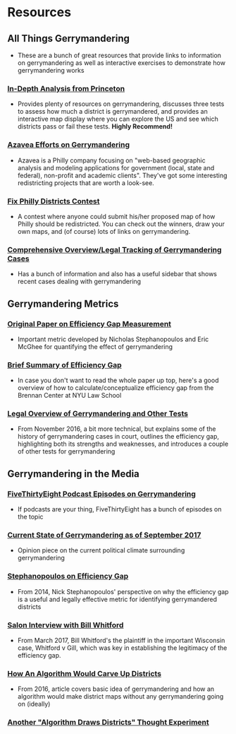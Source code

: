 # Resources

## All Things Gerrymandering
- These are a bunch of great resources that provide links to information on gerrymandering as well as interactive exercises to demonstrate how gerrymandering works

### [In-Depth Analysis from Princeton](http://gerrymander.princeton.edu/info)
- Provides plenty of resources on gerrymandering, discusses three tests to assess how much a district is gerrymandered, and provides an interactive map display where you can explore the US and see which districts pass or fail these tests. **Highly Recommend!**

### [Azavea Efforts on Gerrymandering](http://www.redistrictingthenation.com/aboutus.aspx)
- Azavea is a Philly company focusing on "web-based geographic analysis and modeling applications for government (local, state and federal), non-profit and academic clients". They've got some interesting redistricting projects that are worth a look-see.

### [Fix Philly Districts Contest](http://fixphillydistricts.com/resources.html)
- A contest where anyone could submit his/her proposed map of how Philly should be redistricted. You can check out the winners, draw your own maps, and (of course) lots of links on gerrymandering.

### [Comprehensive Overview/Legal Tracking of Gerrymandering Cases](http://redistricting.lls.edu/resources.php)
- Has a bunch of information and also has a useful sidebar that shows recent cases dealing with gerrymandering


## Gerrymandering Metrics

### [Original Paper on Efficiency Gap Measurement](http://chicagounbound.uchicago.edu/cgi/viewcontent.cgi?article=1946&context=public_law_and_legal_theory)
- Important metric developed by Nicholas Stephanopoulos and Eric McGhee for quantifying the effect of gerrymandering

### [Brief Summary of Efficiency Gap](https://www.brennancenter.org/sites/default/files/legal-work/How_the_Efficiency_Gap_Standard_Works.pdf)
- In case you don't want to read the whole paper up top, here's a good overview of how to calculate/conceptualize efficiency gap from the Brennan Center at NYU Law School

### [Legal Overview of Gerrymandering and Other Tests](http://election.princeton.edu/2016/11/24/a-lower-court-win-on-partisan-gerrymandering/)
- From November 2016, a bit more technical, but explains some of the history of gerrymandering cases in court, outlines the efficiency gap, highlighting both its strengths and weaknesses, and introduces a couple of other tests for gerrymandering

## Gerrymandering in the Media

### [FiveThirtyEight Podcast Episodes on Gerrymandering](https://fivethirtyeight.com/tag/gerrymandering/)
- If podcasts are your thing, FiveThirtyEight has a bunch of episodes on the topic

### [Current State of Gerrymandering as of September 2017](http://thehill.com/opinion/civil-rights/351115-juan-williams-momentum-builds-against-gerrymandering)
- Opinion piece on the current political climate surrounding gerrymandering

### [Stephanopoulos on Efficiency Gap](https://newrepublic.com/article/118534/gerrymandering-efficiency-gap-better-way-measure-gerrymandering)
- From 2014, Nick Stephanopoulos' perspective on why the efficiency gap is a useful and legally effective metric for identifying gerrymandered districts

### [Salon Interview with Bill Whitford](http://www.salon.com/2017/03/26/meet-the-man-who-may-end-gerrymandering-a-retired-wisconsin-law-professors-supreme-court-case-could-save-democracy/)
- From March 2017, Bill Whitford's the plaintiff in the important Wisconsin case, Whitford v Gill, which was key in establishing the legitimacy of the efficiency gap.

### [How An Algorithm Would Carve Up Districts](https://www.washingtonpost.com/news/wonk/wp/2016/01/13/this-is-actually-what-america-would-look-like-without-gerrymandering/?utm_term=.5f510ba5e239)
- From 2016, article covers basic idea of gerrymandering and how an algorithm would make district maps without any gerrymandering going on (ideally)

### [Another "Algorithm Draws Districts" Thought Experiment](https://decentralize.today/how-to-quickly-create-a-neutral-non-gerrymandered-election-map-e290a76e7c4c)
